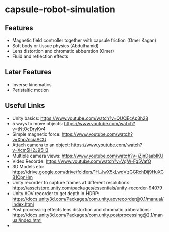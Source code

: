 # capsule-robot-simulation
## Features ##
* Magnetic field controller together with capsule friction (Omer Kagan)
* Soft body or tissue physics (Abdulhamid)
* Lens distortion and chromatic abberation (Omer)
* Fluid and reflection effects

## Later Features ##
* Inverse kinematics
* Peristaltic motion

## Useful Links ##
* Unity basics: https://www.youtube.com/watch?v=QUCEcAp3h28
* 5 ways to move objects: https://www.youtube.com/watch?v=tNtOcDryKv4
* Simple magnetic force: https://www.youtube.com/watch?v=Xhp7nciaACU
* Attach camera to an object: https://www.youtube.com/watch?v=Xcm5H2J95iI3
* Multiple camera views: https://www.youtube.com/watch?v=iZjnDaabIKU
* Video Recorde: https://www.youtube.com/watch?v=VqW-Fg5VafQ
* 3D Models etc: https://drive.google.com/drive/folders/1H_JwX5kLwdVzGGRchDij9HuXCB1CpnHm
* Unity recorder to capture frames at different resolutions: https://assetstore.unity.com/packages/essentials/unity-recorder-94079
* Unity AOV recorder to get depth in HDRP: https://docs.unity3d.com/Packages/com.unity.aovrecorder@0.1/manual/index.html
* Post processing effects lens distortion and chromatic abberations: https://docs.unity3d.com/Packages/com.unity.postprocessing@2.1/manual/index.html
* 
